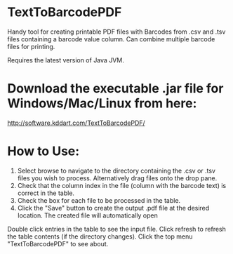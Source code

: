 # TextToBarcodePDF
Handy tool for creating printable PDF files with Barcodes from .csv and .tsv files containing a barcode value column. Can combine multiple barcode files for printing.

Requires the latest version of Java JVM.

# Download the executable .jar file for Windows/Mac/Linux from here:
http://software.kddart.com/TextToBarcodePDF/

# How to Use:
1. Select browse to navigate to the directory containing the .csv or .tsv files you wish to process.
Alternatively drag files onto the drop pane.
2. Check that the column index in the file (column with the barcode text) is correct in the table.
3. Check the box for each file to be processed in the table.
4. Click the "Save" button to create the output .pdf file at the desired location. The created file will automatically open

Double click entries in the table to see the input file.
Click refresh to refresh the table contents (if the directory changes).
Click the top menu "TextToBarcodePDF" to see about.
